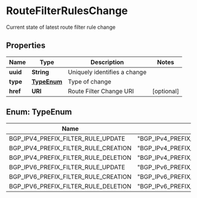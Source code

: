 

# RouteFilterRulesChange

Current state of latest route filter rule change

## Properties

| Name | Type | Description | Notes |
|------------ | ------------- | ------------- | -------------|
|**uuid** | **String** | Uniquely identifies a change |  |
|**type** | [**TypeEnum**](#TypeEnum) | Type of change |  |
|**href** | **URI** | Route Filter Change URI |  [optional] |



## Enum: TypeEnum

| Name | Value |
|---- | -----|
| BGP_IPV4_PREFIX_FILTER_RULE_UPDATE | &quot;BGP_IPv4_PREFIX_FILTER_RULE_UPDATE&quot; |
| BGP_IPV4_PREFIX_FILTER_RULE_CREATION | &quot;BGP_IPv4_PREFIX_FILTER_RULE_CREATION&quot; |
| BGP_IPV4_PREFIX_FILTER_RULE_DELETION | &quot;BGP_IPv4_PREFIX_FILTER_RULE_DELETION&quot; |
| BGP_IPV6_PREFIX_FILTER_RULE_UPDATE | &quot;BGP_IPv6_PREFIX_FILTER_RULE_UPDATE&quot; |
| BGP_IPV6_PREFIX_FILTER_RULE_CREATION | &quot;BGP_IPv6_PREFIX_FILTER_RULE_CREATION&quot; |
| BGP_IPV6_PREFIX_FILTER_RULE_DELETION | &quot;BGP_IPv6_PREFIX_FILTER_RULE_DELETION&quot; |



